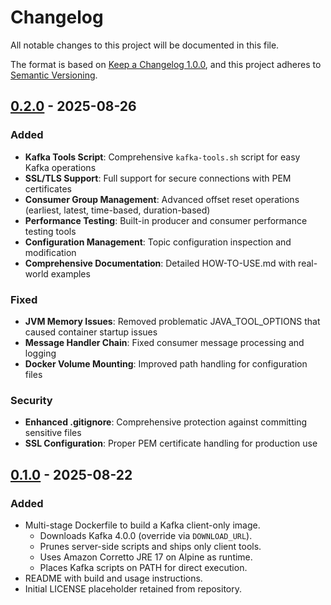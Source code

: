 # Changelog

All notable changes to this project will be documented in this file.

The format is based on [Keep a Changelog 1.0.0](https://keepachangelog.com/en/1.0.0/),
and this project adheres to [Semantic Versioning](https://semver.org/spec/v2.0.0.html).

## [0.2.0] - 2025-08-26
### Added
- **Kafka Tools Script**: Comprehensive `kafka-tools.sh` script for easy Kafka operations
- **SSL/TLS Support**: Full support for secure connections with PEM certificates
- **Consumer Group Management**: Advanced offset reset operations (earliest, latest, time-based, duration-based)
- **Performance Testing**: Built-in producer and consumer performance testing tools
- **Configuration Management**: Topic configuration inspection and modification
- **Comprehensive Documentation**: Detailed HOW-TO-USE.md with real-world examples

### Fixed
- **JVM Memory Issues**: Removed problematic JAVA_TOOL_OPTIONS that caused container startup issues
- **Message Handler Chain**: Fixed consumer message processing and logging
- **Docker Volume Mounting**: Improved path handling for configuration files

### Security
- **Enhanced .gitignore**: Comprehensive protection against committing sensitive files
- **SSL Configuration**: Proper PEM certificate handling for production use

## [0.1.0] - 2025-08-22
### Added
- Multi-stage Dockerfile to build a Kafka client-only image.
  - Downloads Kafka 4.0.0 (override via `DOWNLOAD_URL`).
  - Prunes server-side scripts and ships only client tools.
  - Uses Amazon Corretto JRE 17 on Alpine as runtime.
  - Places Kafka scripts on PATH for direct execution.
- README with build and usage instructions.
- Initial LICENSE placeholder retained from repository.

[0.2.0]: https://github.com/your-org/kafka-client-utils/releases/tag/v0.2.0
[0.1.0]: https://github.com/your-org/kafka-client-utils/releases/tag/v0.1.0
